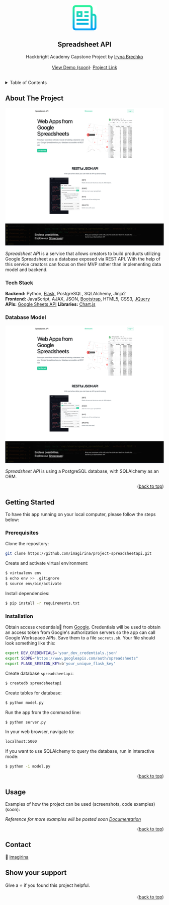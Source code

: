 <div id="top"></div>

<!-- PROJECT LOGO -->
<div align="center">
  <a href="#">
    <img src="/static/img/logo.png" alt="Logo" width="80" height="80">
  </a>

  <h2 align="center">Spreadsheet API</h2>

  <p align="center">
    Hackbright Academy Capstone Project by <a href="https://github.com/imagirina">Iryna Brechko</a>
    <br />
    <br />
    <a href="#">View Demo (soon)</a>·
    <a href="https://github.com/imagirina/project-spreadsheetapi">Project Link</a>
    <br />
    <br />
  </p>
</div>

<!-- TABLE OF CONTENTS -->
<details>
  <summary>Table of Contents</summary>
  <ul>
    <li>
      <a href="#about-the-project">About The Project</a>
      <ul>
        <li><a href="#tech-stack">Tech Stack</a></li>
        <li><a href="#database-model">Database Model</a></li>
      </ul>
    </li>
    <li>
      <a href="#getting-started">Getting Started</a>
      <ul>
        <li><a href="#prerequisites">Prerequisites</a></li>
        <li><a href="#installation">Installation</a></li>
      </ul>
    </li>
    <li><a href="#usage">Usage</a></li>
    <li><a href="#contact">Contact</a></li>
  </ul>
</details>

<!-- ABOUT THE PROJECT -->

## About The Project

[![Spreadsheet API Screen Shot][product-screenshot]](https://example.com)

_Spreadsheet API_ is a service that allows creators to build products utilizing Google Spreadsheet as a database exposed via REST API. With the help of this service creators can focus on their MVP rather than implementing data model and backend.

### Tech Stack

<strong>Backend:</strong> Python, [Flask](https://flask.palletsprojects.com/en/2.1.x/), PostgreSQL, SQLAlchemy, Jinja2<br />
<strong>Frontend:</strong> JavaScript, AJAX, JSON, [Bootstrap](https://getbootstrap.com), HTML5, CSS3, [JQuery](https://jquery.com)<br/>
<strong>APIs:</strong> [Google Sheets API](https://developers.google.com/sheets/api/)
<strong>Libraries:</strong> [Chart.js](https://www.chartjs.org/)

### Database Model

[![Spreadsheet API Model Screen Shot][model-screenshot]](#)

_Spreadsheet API_ is using a PostgreSQL database, with SQLAlchemy as an ORM.

<p align="right">(<a href="#top">back to top</a>)</p>

<!-- GETTING STARTED -->

## Getting Started

To have this app running on your local computer, please follow the steps below:

### Prerequisites

Clone the repository:

```sh
git clone https://github.com/imagirina/project-spreadsheetapi.git
```

Create and activate virtual environment:

```sh
$ virtualenv env
$ echo env >> .gitignore
$ source env/bin/activate
```

Install dependencies:

```sh
$ pip install -r requirements.txt
```

### Installation

Obtain access credentials🔑 from [Google](https://developers.google.com/workspace/guides/create-credentials). Credentials will be used to obtain an access token from Google's authorization servers so the app can call Google Workspace APIs. Save them to a file `secrets.sh`. Your file should look something like this:

```sh
export DEV_CREDENTIALS='your_dev_credentials.json'
export SCOPE="https://www.googleapis.com/auth/spreadsheets"
export FLASK_SESSION_KEY=b'your_unique_flask_key'
```

Create database `spreadsheetapi`:

```sh
$ createdb spreadsheetapi
```

Create tables for database:

```sh
$ python model.py
```

Run the app from the command line:

```sh
$ python server.py
```

In your web browser, navigate to:

```sh
localhost:5000
```

If you want to use SQLAlchemy to query the database, run in interactive mode:

```sh
$ python -i model.py
```

<p align="right">(<a href="#top">back to top</a>)</p>

<!-- USAGE EXAMPLES -->

## Usage

Examples of how the project can be used (screenshots, code examples) (soon):

_Reference for more examples will be posted soon [Documentation](#)_

<p align="right">(<a href="#top">back to top</a>)</p>

<!-- CONTACT -->

## Contact

👤 [imagirina](https://www.linkedin.com/in/iryna-brechko/)

## Show your support

Give a ⭐️ if you found this project helpful.

<p align="right">(<a href="#top">back to top</a>)</p>

<!-- MARKDOWN LINKS & IMAGES -->

[product-screenshot]: /static/img/screenshot.png
[model-screenshot]: /static/img/screenshot.png
